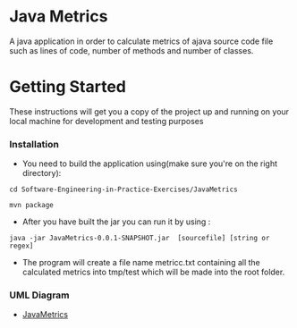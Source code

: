 # Java Metrics
A java application in order to calculate metrics of ajava source code file such as lines of code, number of methods and number of classes.

# Getting Started
These instructions will get you a copy of the project up and running on your local machine for development and testing purposes

### Installation
* You need to build the application using(make sure you're on the right directory): 

```
cd Software-Engineering-in-Practice-Exercises/JavaMetrics
```

```
mvn package
```
* After you have built the jar you can run it by using :

```
java -jar JavaMetrics-0.0.1-SNAPSHOT.jar  [sourcefile] [string or regex]
```
* The program will create a file name metricc.txt containing all the calculated metrics into tmp/test which will be made into the root folder.

### UML Diagram
* [JavaMetrics](JavaMetrics.pdf)
